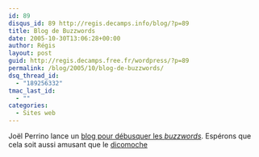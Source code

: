 ```yaml
---
id: 89
disqus_id: 89 http://regis.decamps.info/blog/?p=89
title: Blog de Buzzwords
date: 2005-10-30T13:06:28+00:00
author: Régis
layout: post
guid: http://regis.decamps.free.fr/wordpress/?p=89
permalink: /blog/2005/10/blog-de-buzzwords/
dsq_thread_id:
  - "189256332"
tmac_last_id:
  - ""
categories:
  - Sites web
---
```

Joël Perrino lance un [blog pour débusquer les _buzzwords_](http://blogs.zdnet.fr/index.php/category/buzzwords/). Espérons que cela soit aussi amusant que le [dicomoche](http://www.dicomoche.net/)
